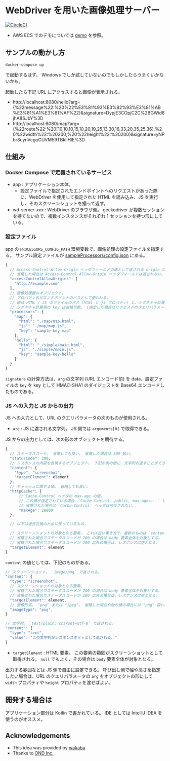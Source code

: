 WebDriver を用いた画像処理サーバー
==========

[![CircleCI](https://circleci.com/gh/nobuoka/wd-image-processor.svg?style=svg)](https://circleci.com/gh/nobuoka/wd-image-processor)

* AWS ECS でのデモについては [demo](./demo/README.markdown) を参照。

## サンプルの動かし方

```
docker-compose up
```

で起動するはず。 Windows でしか試していないのでもしかしたらうまくいかないかも。

起動したら下記 URL にアクセスすると画像が表示される。

* http://localhost:8080/hello?arg={%22message%22:%20%22%E3%81%93%E3%82%93%E3%81%AB%E3%81%A1%E3%81%AF%22}&signature=DypjE3COpjC2C%2BGWid8jhA8SJbY%3D
* http://localhost:8080/map?arg={%22route%22:%20[10,10,10,15,10,20,10,25,13,30,16,33,20,35,25,36],%20%22width%22:%20200,%20%22height%22:%20200}&signature=yNPbr8uynVcgoCUVM59TBkIlHlE%3D

## 仕組み

### Docker Compose で定義されているサービス

* app : アプリケーション本体。
    * 設定ファイルで指定されたエンドポイントへのリクエストがあった際に、WebDriver を使用して指定された HTML を読み込み、JS を実行し、そのスクリーンショットを撮って返す。
* wd-server-*xxx* : WebDriver のブラウザ側。 geckodriver が複数セッションを持てないので、複数インスタンスがそれぞれ 1 セッションを持つ形にしている。

### 設定ファイル

app の `PROCESSORS_CONFIG_PATH` 環境変数で、画像処理の設定ファイルを指定する。
サンプル設定ファイルが [sampleProcessors/config.json](./sampleProcessors/config.json) にある。

```javascript
{
  // Access-Control-Allow-Origin ヘッダフィールドの値として返される origin の配列。
  // 省略した場合は Access-Control-Allow-Origin ヘッダフィールドは返されない。
  "accessControlAllowOrigins": [
    "http://example.com"
  ],
  // 画像処理器のオブジェクト。
  // プロパティ名がエンドポイントのパスとして使われる。
  // 値は HTML / JS のファイルのパス (html と js プロパティ) と、シグネチャ計算用の key。
  // シグネチャ計算用の key は省略可能。 (指定した場合はリクエストのクエリパラメータで signature を送る必要がある。)
  "processors": {
    "map": {
      "html": "./map/map.html",
      "js": "./map/map.js",
      "key": "sample-key-map"
    },
    "hello": {
      "html": "./simple/main.html",
      "js": "./simple/main.js",
      "key": "sample-key-hello"
    }
  }
}
```

`signature` の計算方法は、`arg` の文字列 (URL エンコード前) を data、設定ファイルの `key` を key として HMAC-SHA1
のダイジェストを Base64 エンコードしたものである。

### JS への入力と JS からの出力

JS への入力として、URL のクエリパラメータの次のものが使用される。

* `arg` : JS に渡される文字列。 JS 側では `arguments[0]` で取得できる。

JS からの出力としては、次の形のオブジェクトを期待する。

```javascript
{
  // ステータスコード。 省略しても良い。 省略した場合は 200 扱い。
  "statusCode": 200,
  // レスポンスの内容を表現するオブジェクト。 下記の例の他に、文字列も返すことができる。 詳細は後述。
  "content": {
    "type": "screenshot",
    "targetElement": element
  },
  // キャッシュに関する値。 省略しても良い。
  "httpCache": {
      // Cache-Control ヘッダの max-age の値。
      // この値が指定されている場合、`Cache-Control: public, max-age=...` というヘッダが付与される。
      // 省略された場合は `Cache-Control` ヘッダは付与されない。
      "maxAge": 28800
  },

  // 以下は過去互換のために残っているもの。

  // スクリーンショットの対象となる要素。 これは古い書き方で、最新のものは `content` プロパティを使う方法。
  // 省略された場合でステータスコードが 200 の場合は body 要素全体を対象とする。
  // 省略された場合でステータスコードが 200 以外の場合は、レスポンスは空となる。
  "targetElement": element
}
```

`content` の値としては、下記のものがある。

```javascript
// スクリーンショット。 `image/png` で返される。
"content": {
  "type": "screenshot",
  // スクリーンショットの対象となる要素。
  // 省略された場合でステータスコードが 200 の場合は body 要素全体を対象とする。
  // 省略された場合でステータスコードが 200 以外の場合は、レスポンスは空となる。
  "targetElement": element,
  // 画像形式。 "png" または "jpeg"。 省略した場合や他の値の場合には "png" 扱い。
  "imageType": "png",
}

// 文字列。 `text/plain; charset=utf-8` で返される。
"content": {
  "type": "text",
  "value": "この文字列がレスポンスボディとして返される。"
}
```

* `targetElement` : HTML 要素。 この要素の範囲がスクリーンショットとして取得される。 `null` でもよく、その場合は `body` 要素全体が対象となる。

出力する範囲などは JS 側で自由に設定できる。
呼び出し側で幅や高さを指定したい場合は、URL のクエリパラメータの `arg` をオブジェクトの形にして
`width` プロパティや `height` プロパティを渡せばよい。

## 開発する場合は

アプリケーション部分は Kotlin で書かれている。
IDE としては IntelliJ IDEA を使うのがオススメ。

## Acknowledgements

* This idea was provided by [wakaba](https://github.com/wakaba)
* Thanks to [OND Inc.](https://ond-inc.com/)
